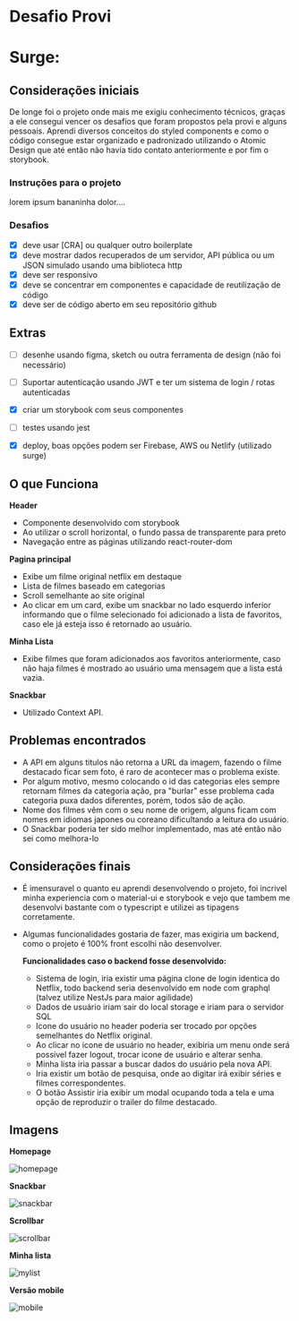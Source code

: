 # Desafio Provi

# Surge: 

## Considerações iniciais

De longe foi o projeto onde mais me exigiu conhecimento técnicos, graças a ele consegui vencer os desafios que foram propostos pela provi e alguns pessoais. Aprendi diversos conceitos do styled components e como o código consegue estar organizado e padronizado utilizando o Atomic Design que até então não havia tido contato anteriormente e por fim o storybook.

### Instruções para o projeto

lorem ipsum bananinha dolor....

### Desafios

- [x]  deve usar [CRA] ou qualquer outro boilerplate
- [x]  deve mostrar dados recuperados de um servidor, API pública ou um JSON simulado usando uma biblioteca http
- [x] deve ser responsivo
- [x]  deve se concentrar em componentes e capacidade de reutilização de código
- [x] deve ser de código aberto em seu repositório github

## Extras

- [ ] desenhe usando figma, sketch ou outra ferramenta de design (não foi necessário)

- [ ] Suportar autenticação usando JWT e ter um sistema de login / rotas autenticadas
- [x] criar um storybook com seus componentes
- [ ] testes usando jest
- [x] deploy, boas opções podem ser Firebase, AWS ou Netlify (utilizado surge)

## O que Funciona

**Header**

- Componente desenvolvido com storybook
- Ao utilizar o scroll horizontal, o fundo passa de transparente para preto
- Navegação entre as páginas utilizando react-router-dom

**Pagina principal**

- Exibe um filme original netflix em destaque 
- Lista de filmes baseado em categorias
- Scroll semelhante ao site original
- Ao clicar em um card, exibe um snackbar no lado esquerdo inferior informando que o filme selecionado foi adicionado a lista de favoritos, caso ele já esteja isso é retornado ao usuário.

**Minha Lista**

- Exibe filmes que foram adicionados aos favoritos anteriormente, caso não haja filmes é mostrado ao usuário uma mensagem que a lista está vazia.

**Snackbar**

- Utilizado Context API.

## Problemas encontrados

* A API em alguns titulos não retorna a URL da imagem, fazendo o filme destacado ficar sem foto, é raro de acontecer mas o problema existe.
* Por algum motivo, mesmo colocando o id das categorias eles sempre retornam filmes da categoria ação, pra "burlar" esse problema cada categoria puxa dados diferentes, porém, todos são de ação.
* Nome dos filmes vêm com o seu nome de origem, alguns ficam com nomes em idiomas japones ou coreano dificultando a leitura do usuário.
* O Snackbar poderia ter sido melhor implementado, mas até então não sei como melhora-lo

## Considerações finais 

* É imensuravel o quanto eu aprendi desenvolvendo o projeto, foi incrivel minha experiencia com o material-ui e storybook e vejo que tambem me desenvolvi bastante com o typescript e utilizei as tipagens corretamente.

* Algumas funcionalidades gostaria de fazer, mas exigiria um backend, como o projeto é 100% front escolhi não desenvolver.

  **Funcionalidades caso o backend fosse desenvolvido:**

  - Sistema de login, iria existir uma página clone de login identica do Netflix, todo backend seria desenvolvido em node com graphql (talvez utilize NestJs para maior agilidade)
  - Dados de usuário iriam sair do local storage e iriam para o servidor SQL
  - Icone do usuário no header poderia ser trocado por opções semelhantes do Netflix original.
  - Ao clicar no icone de usuário no header, exibiria um menu onde será possivel fazer logout, trocar icone de usuário e alterar senha.
  - Minha lista iria passar a buscar dados do usuário pela nova API.
  - Iria existir um botão de pesquisa, onde ao digitar irá exibir séries e filmes correspondentes.
  - O botão Assistir iria exibir um modal ocupando toda a tela e uma opção de reproduzir o trailer do filme destacado.

## Imagens

**Homepage**

![homepage](https://user-images.githubusercontent.com/73081422/141693713-668ba5ce-15c9-4605-904f-9fe4ba6ea7d6.gif)

**Snackbar**

![snackbar](https://user-images.githubusercontent.com/73081422/141693607-76f2eb74-9889-4311-af41-6df81fd4222d.gif)

**Scrollbar**

![scrollbar](https://user-images.githubusercontent.com/73081422/141693610-04dff223-eeb1-4e82-a9a1-c44d4cc8b785.gif)

**Minha lista**

![mylist](https://user-images.githubusercontent.com/73081422/141693625-1982556a-8e7b-445d-ad93-41971df7384d.gif)

**Versão mobile**

![mobile](https://user-images.githubusercontent.com/73081422/141693635-25ebd3c6-878e-449d-a7b9-29f769db0d59.gif)
